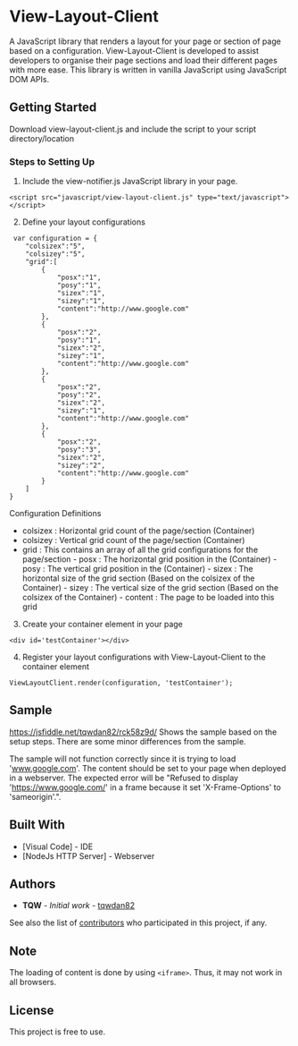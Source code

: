 # View-Layout-Client
A JavaScript library that renders a layout for your page or section of page based on a configuration. View-Layout-Client is developed to assist developers to organise their page sections and load their different pages with more ease. This library is written in vanilla JavaScript using JavaScript DOM APIs.

## Getting Started

Download view-layout-client.js and include the script to your script directory/location

### Steps to Setting Up
1. Include the view-notifier.js JavaScript library in your page.
```
<script src="javascript/view-layout-client.js" type="text/javascript"></script>
```

2. Define your layout configurations
```
 var configuration = {
	"colsizex":"5",
	"colsizey":"5",
	"grid":[
		{
			"posx":"1",
			"posy":"1",
			"sizex":"1",
			"sizey":"1",
			"content":"http://www.google.com"
		},
		{
			"posx":"2",
			"posy":"1",
			"sizex":"2",
			"sizey":"1",
			"content":"http://www.google.com"
		},
		{
			"posx":"2",
			"posy":"2",
			"sizex":"2",
			"sizey":"1",
			"content":"http://www.google.com"
		},
		{
			"posx":"2",
			"posy":"3",
			"sizex":"2",
			"sizey":"2",
			"content":"http://www.google.com"
		}
	]
}
```
   Configuration Definitions
   - colsizex : Horizontal grid count of the page/section (Container)
   - colsizey : Vertical grid count of the page/section (Container)
   - grid     : This contains an array of all the grid configurations for the page/section
    - posx    : The horizontal grid position in the (Container)
    - posy    : The vertical grid position in the (Container)
    - sizex   : The horizontal size of the grid section (Based on the colsizex of the Container)
    - sizey   : The vertical size of the grid section (Based on the colsizex of the Container)
    - content : The page to be loaded into this grid

3. Create your container element in your page
```
<div id='testContainer'></div>
```

4. Register your layout configurations with View-Layout-Client to the container element
```
ViewLayoutClient.render(configuration, 'testContainer');
```

## Sample
https://jsfiddle.net/tqwdan82/rck58z9d/
Shows the sample based on the setup steps. There are some minor differences from the sample.

The sample will not function correctly since it is trying to load 'www.google.com'. The content should be set to your page when deployed in a webserver. The expected error will be "Refused to display 'https://www.google.com/' in a frame because it set 'X-Frame-Options' to 'sameorigin'.".

## Built With

* [Visual Code] - IDE
* [NodeJs HTTP Server] - Webserver

## Authors

* **TQW** - *Initial work* - [tqwdan82](https://github.com/tqwdan82)

See also the list of [contributors](https://github.com/your/project/contributors) who participated in this project, if any.

## Note
The loading of content is done by using ```<iframe>```. Thus, it may not work in all browsers.

## License

This project is free to use.
